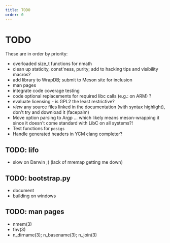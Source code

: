 ```yaml
---
title: TODO
order: 0
---
```


# TODO

These are in order by priority:

-	overloaded size_t functions for nmath
-	clean up staticity, const'ness, purity; add to hacking tips and visibility macros?
-	add library to WrapDB; submit to Meson site for inclusion
-	man pages
-	integrate code coverage testing
-	code optional replacements for required libc calls (e.g.: on ARM) ?
-	evaluate licensing - is GPL2 the least restrictive?
-	*view* any source files linked in the documentation (with syntax highlight),
		don't try and download it (facepalm)
-	Move option parsing to Argp ... which likely means meson-wrapping it
		since it doesn't come standard with LibC on all systems?!
-	Test functions for `posigs`
-	Handle generated headers in YCM clang completer?

## TODO: lifo

-	slow on Darwin ;(
		(lack of mremap getting me down)

## TODO: bootstrap.py

-	document
-	building on windows

## TODO: man pages

-	nmem(3)
-	fnv(3)
-	n_dirname(3); n_basename(3); n_join(3)
